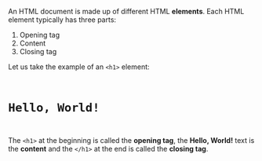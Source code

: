An HTML document is made up of different HTML **elements**. Each HTML element typically has three parts:

1. Opening tag
2. Content
3. Closing tag

Let us take the example of an `<h1>` element:

<codeblock language="html" type="lesson">
<code>
<h1>Hello, World!</h1>
</code>
</codeblock>

The `<h1>` at the beginning is called the **opening tag**, the **Hello, World!** text is the **content** and the `</h1>` at the end is called the **closing tag**.
